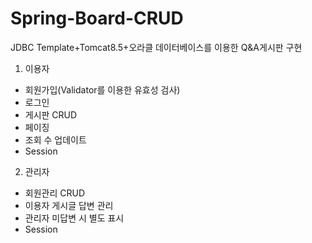 # Spring-Board-CRUD

JDBC Template+Tomcat8.5+오라클 데이터베이스를 이용한 Q&A게시판 구현

1. 이용자 
- 회원가입(Validator를 이용한 유효성 검사)
- 로그인
- 게시판 CRUD
- 페이징
- 조회 수 업데이트
- Session

2. 관리자
- 회원관리 CRUD
- 이용자 게시글 답변 관리
- 관리자 미답변 시  별도 표시
- Session



